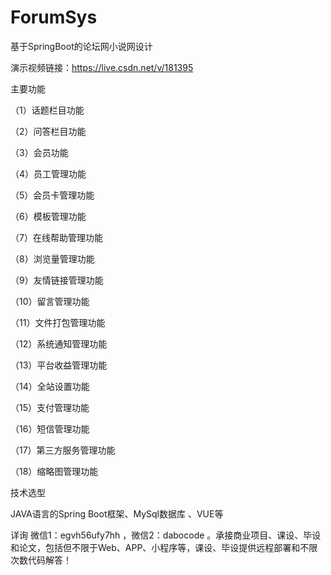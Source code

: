 # ForumSys
基于SpringBoot的论坛网小说网设计

演示视频链接：https://live.csdn.net/v/181395

主要功能

（1）话题栏目功能

（2）问答栏目功能

（3）会员功能

（4）员工管理功能

（5）会员卡管理功能

（6）模板管理功能

（7）在线帮助管理功能

（8）浏览量管理功能

（9）友情链接管理功能

（10）留言管理功能

（11）文件打包管理功能

（12）系统通知管理功能

（13）平台收益管理功能

（14）全站设置功能

（15）支付管理功能

（16）短信管理功能

（17）第三方服务管理功能

（18）缩略图管理功能

技术选型

JAVA语言的Spring Boot框架、MySql数据库 、VUE等

详询 微信1：egvh56ufy7hh ，微信2：dabocode 。承接商业项目、课设、毕设和论文，包括但不限于Web、APP、小程序等，课设、毕设提供远程部署和不限次数代码解答！
